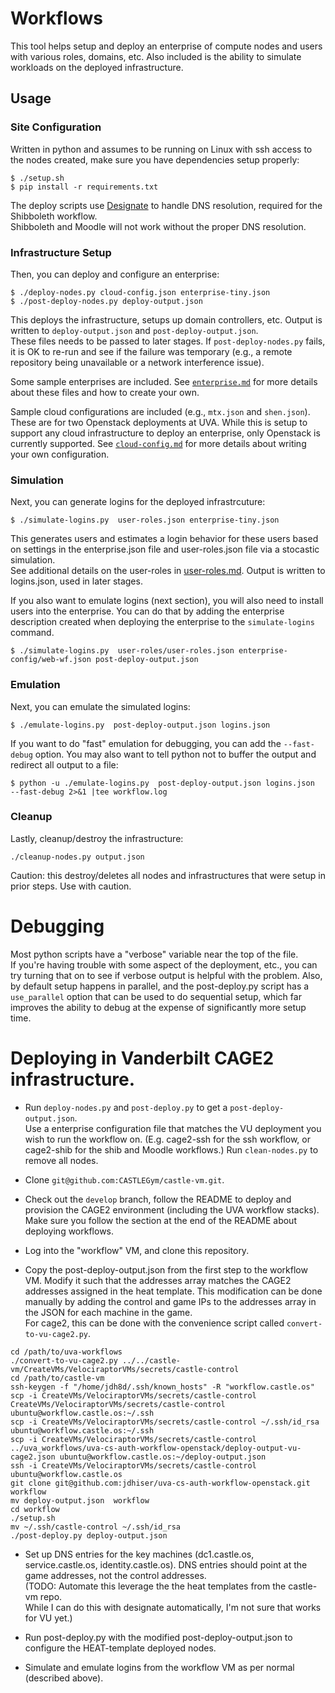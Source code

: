 # Workflows 

This tool helps setup and deploy an enterprise of compute nodes and users with various roles, domains, etc.
Also included is the ability to simulate workloads on the deployed infrastructure.

## Usage


### Site Configuration

Written in python and assumes to be running on Linux with ssh access to the nodes created, make sure you have dependencies setup properly:

```
$ ./setup.sh
$ pip install -r requirements.txt
```

The deploy scripts use [Designate](https://docs.openstack.org/designate/latest/) to handle DNS resolution, required for the Shibboleth workflow.  
Shibboleth and Moodle will not work without the proper DNS resolution.


### Infrastructure Setup

Then, you can deploy and configure an enterprise:

```
$ ./deploy-nodes.py cloud-config.json enterprise-tiny.json
$ ./post-deploy-nodes.py deploy-output.json
```

This deploys the infrastructure, setups up domain controllers, etc.  Output is written to `deploy-output.json` and `post-deploy-output.json`.  
These files needs to be passed to later stages.
If `post-deploy-nodes.py` fails,  it is OK to re-run and see if the failure was temporary (e.g., a remote repository being unavailable or a network interference issue).

Some sample enterprises are included.  See [`enterprise.md`](./enterprise/enterprise.md) for more details about these
files and how to create your own.

Sample cloud configurations are included (e.g., `mtx.json` and `shen.json`).  These are for
two Openstack deployments at UVA.  While this is setup to support any cloud infrastructure to deploy an enterprise,
only Openstack is currently supported.  See [`cloud-config.md`](./cloud-config/cloud-config.md) for more details about writing
your own configuration.

### Simulation

Next, you can generate logins for the deployed infrastrcuture:

```
$ ./simulate-logins.py  user-roles.json enterprise-tiny.json
```

This generates users and estimates a login behavior for these users based on settings in the enterprise.json file
and user-roles.json file via a stocastic simulation.  
See additional details on the user-roles in [user-roles.md](./user-roles/user-roles.md).
Output is written to logins.json, used in later stages.

If you also want to emulate logins (next section), you will also need to install users into the enterprise.  You can do that by adding the enterprise description created when deploying the enterprise to the `simulate-logins` command.

```
$ ./simulate-logins.py  user-roles/user-roles.json enterprise-config/web-wf.json post-deploy-output.json
```


### Emulation

Next, you can emulate the simulated logins:

```
$ ./emulate-logins.py  post-deploy-output.json logins.json 
```

If you want to do "fast" emulation for debugging, you can add the ``--fast-debug`` option.  You may also want to tell python not to buffer the output and redirect all output to a file:

```
$ python -u ./emulate-logins.py  post-deploy-output.json logins.json  --fast-debug 2>&1 |tee workflow.log
```



### Cleanup

Lastly, cleanup/destroy the infrastructure:

```
./cleanup-nodes.py output.json
```

Caution:  this destroy/deletes all nodes and infrastructures that were setup in prior steps.  Use with caution.


# Debugging

Most python scripts have a "verbose" variable near the top of the file.  
If you're having trouble with some aspect of the deployment, etc., you can try turning that on to see if verbose output 
is helpful with the problem.  Also, by default setup happens in parallel, and the post-deploy.py script has a `use_parallel`
option that can be used to do sequential setup, which far improves the ability to debug at the expense of significantly more
setup time.


# Deploying in Vanderbilt CAGE2 infrastructure.

* Run `deploy-nodes.py` and `post-deploy.py` to get a `post-deploy-output.json`.  
Use a enterprise configuration file that matches the VU deployment you wish to run the workflow on.
(E.g. cage2-ssh for the ssh workflow, or cage2-shib for the shib and Moodle workflows.)
Run `clean-nodes.py` to remove all nodes.

* Clone `git@github.com:CASTLEGym/castle-vm.git`.  

* Check out the `develop` branch, follow the README to deploy and provision the CAGE2 environment (including the UVA workflow stacks).
Make sure you follow the section at the end of the README about deploying workflows.

* Log into the "workflow" VM, and clone this repository.

* Copy the post-deploy-output.json from the first step to the workflow VM.  Modify it such that the addresses 
array matches the CAGE2 addresses assigned in the heat template. This modification can be done manually
by adding the control and game IPs to the addresses array in the JSON for each machine in the game.  
For cage2, this can be done with the convenience script called `convert-to-vu-cage2.py`.
```
cd /path/to/uva-workflows
./convert-to-vu-cage2.py ../../castle-vm/CreateVMs/VelociraptorVMs/secrets/castle-control
cd /path/to/castle-vm
ssh-keygen -f "/home/jdh8d/.ssh/known_hosts" -R "workflow.castle.os"
scp -i CreateVMs/VelociraptorVMs/secrets/castle-control CreateVMs/VelociraptorVMs/secrets/castle-control ubuntu@workflow.castle.os:~/.ssh
scp -i CreateVMs/VelociraptorVMs/secrets/castle-control ~/.ssh/id_rsa ubuntu@workflow.castle.os:~/.ssh
scp -i CreateVMs/VelociraptorVMs/secrets/castle-control ../uva_workflows/uva-cs-auth-workflow-openstack/deploy-output-vu-cage2.json ubuntu@workflow.castle.os:~/deploy-output.json 
ssh -i CreateVMs/VelociraptorVMs/secrets/castle-control ubuntu@workflow.castle.os
git clone git@github.com:jdhiser/uva-cs-auth-workflow-openstack.git workflow
mv deploy-output.json  workflow
cd workflow
./setup.sh
mv ~/.ssh/castle-control ~/.ssh/id_rsa
./post-deploy.py deploy-output.json

```


* Set up DNS entries for the key machines (dc1.castle.os, service.castle.os, identity.castle.os).  DNS 
entries should point at the game addresses, not the control addresses.  
(TODO: Automate this leverage the the heat templates from the castle-vm repo.  
While I can do this with designate automatically, I'm not sure that works for VU yet.)

* Run post-deploy.py with the modified post-deploy-output.json to configure the HEAT-template deployed nodes.  

* Simulate and emulate logins from the workflow VM as per normal (described above).
